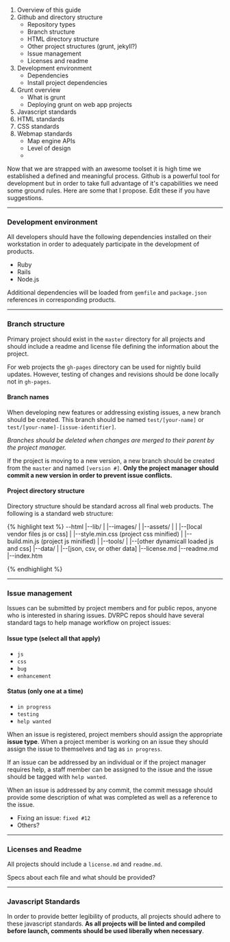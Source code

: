 1. Overview of this guide
2. Github and directory structure
    - Repository types
    - Branch structure
    - HTML directory structure
    - Other project structures (grunt, jekyll?)
    - Issue management
    - Licenses and readme
3. Development environment
    - Dependencies
    - Install project dependencies
4. Grunt overview
    - What is grunt
    - Deploying grunt on web app projects
5. Javascript standards
6. HTML standards
7. CSS standards
8. Webmap standards
    - Map engine APIs
    - Level of design
    - 



Now that we are strapped with an awesome toolset it is high time we established a defined and meaningful process. Github is a powerful tool for development but in order to take full advantage of it's capabilities we need some ground rules. Here are some that I propose. Edit these if you have suggestions.

*** 

### Development environment
All developers should have the following dependencies installed on their workstation in order to adequately participate in the development of products.

- Ruby
- Rails
- Node.js

Additional dependencies will be loaded from `gemfile` and `package.json` references in corresponding products.

***

### Branch structure
Primary project should exist in the `master` directory for all projects and should include a readme and license file defining the information about the project.

For web projects the `gh-pages` directory can be used for nightly build updates. However, testing of changes and revisions should be done locally not in `gh-pages`.

#### Branch names
When developing new features or addressing existing issues, a new branch should be created. This branch should be named `test/[your-name]` or `test/[your-name]-[issue-identifier]`. 

_Branches should be deleted when changes are merged to their parent by the project manager._

If the project is moving to a new version, a new branch should be created from the `master` and named `[version #]`. **Only the project manager should commit a new version in order to prevent issue conflicts.**

#### Project directory structure
Directory structure should be standard across all final web products. The following is a standard web structure:

{% highlight text %}
--html
    |--lib/
    |   |--images/
    |   |--assets/
    |   |   |--[local vendor files js or css]
    |   |--style.min.css (project css minified)
    |   |--build.min.js (project js minified)
    |   |--tools/
    |       |--[other dynamicall loaded js and css]
    |--data/
    |   |--[json, csv, or other data]
    |--license.md
    |--readme.md
    |--index.htm

{% endhighlight %}

***

### Issue management
Issues can be submitted by project members and for public repos, anyone who is interested in sharing issues. DVRPC repos should have several standard tags to help manage workflow on project issues:

#### Issue type (select all that apply)

- `js`
- `css`
- `bug`
- `enhancement`

#### Status (only one at a time)

- `in progress`
- `testing` 
- `help wanted`

When an issue is registered, project members should assign the appropriate **issue type**. When a project member is working on an issue they should assign the issue to themselves and tag as `in progress`.

If an issue can be addressed by an individual or if the project manager requires help, a staff member can be assigned to the issue and the issue should be tagged with `help wanted`. 

When an issue is addressed by any commit, the commit message should provide some description of what was completed as well as a reference to the issue.

- Fixing an issue: `fixed #12`
- Others?

***

### Licenses and Readme
All projects should include a `license.md` and `readme.md`.

Specs about each file and what should be provided?

***

### Javascript Standards
In order to provide better legibility of products, all projects should adhere to these javascript standards. **As all projects will be linted and compiled before launch, comments should be used liberally when necessary**.
